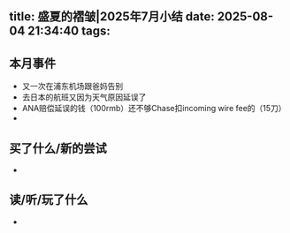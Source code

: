 title: 盛夏的褶皱|2025年7月小结
date: 2025-08-04 21:34:40
tags:
---
## 本月事件

- 又一次在浦东机场跟爸妈告别
- 去日本的航班又因为天气原因延误了
- ANA赔偿延误的钱（100rmb）还不够Chase扣incoming wire fee的（15刀）
- 



## 买了什么/新的尝试

- 


## 读/听/玩了什么

- 